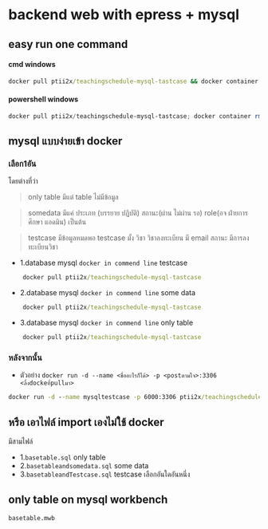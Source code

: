 # backend web with epress + mysql
## easy run one command
#### cmd windows
```cmd 
docker pull ptii2x/teachingschedule-mysql-tastcase && docker container rm -f mysqltestcase && docker run -d --name mysqltestcase -p 6000:3306 ptii2x/teachingschedule-mysql-tastcase && git pull && npm i && timeout /t 10 && npm start
```
#### powershell windows
```powershell 
docker pull ptii2x/teachingschedule-mysql-tastcase; docker container rm -f mysqltestcase; docker run -d --name mysqltestcase -p 6000:3306 ptii2x/teachingschedule-mysql-tastcase; git pull; npm i; Start-Sleep -Seconds 20; npm start
```
## mysql แบบง่ายเข้า docker
### เลือก1อัน 
โดยต่างที่ว่า
 > only table มีแต่ table ไม่มีข้อมูล

 > somedata มีแค่ ประเภท (บรรยาย ปฏิบัติ) สถานะ(ผ่าน ไม่ผ่าน รอ) role(อจ ฝ่ายการศึกษา แอดมิน) เป็นต้น

 > testcase มีข้อมูลหมดพอ testcase มั้ง วิชา วิชาลงทะเบียน มี email สถานะ มีการลงทะเบียนวิชา
 
- 1.database mysql `docker in commend line` testcase 
```cmd
    docker pull ptii2x/teachingschedule-mysql-tastcase
```

- 2.database mysql `docker in commend line` some data
```cmd
    docker pull ptii2x/teachingschedule-mysql-tastcase
```

- 3.database mysql `docker in commend line` only table
```cmd
    docker pull ptii2x/teachingschedule-mysql-tastcase
```
### หลังจากนั้น
- ตัวอย่าง `docker run -d --name <ชื่ออะไรก็ได้> -p <postตามใจ>:3306 <ลิ้งdockeที่pullมา>`
```cmd
docker run -d --name mysqltestcase -p 6000:3306 ptii2x/teachingschedule-mysql-tastcase
```

## หรือ เอาไฟล์ import เองไม่ใช้ docker
มีสามไฟล์
- 1.`basetable.sql` only table
- 2.`basetableandsomedata.sql` some data
- 3.`basetableandTestcase.sql` testcase 
เลือกอันใดอันหนึ่ง

## only table on mysql workbench
`basetable.mwb` 
